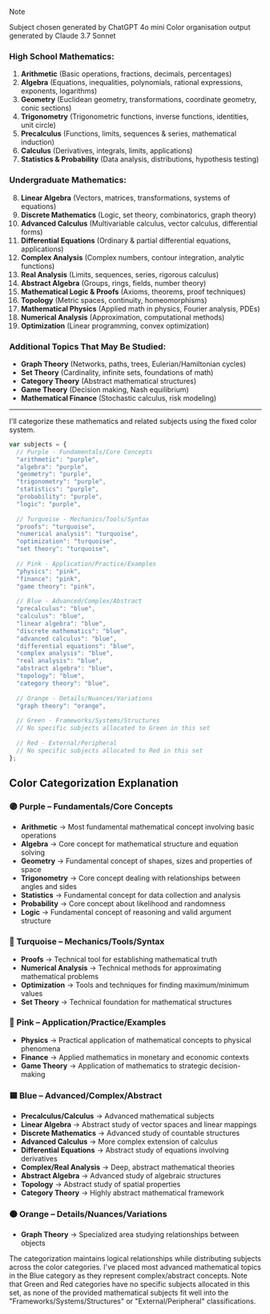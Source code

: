 > [!NOTE]
> Subject chosen generated by ChatGPT 4o mini 
> Color organisation output generated by Claude 3.7 Sonnet

### **High School Mathematics:**
1. **Arithmetic** (Basic operations, fractions, decimals, percentages)
2. **Algebra** (Equations, inequalities, polynomials, rational expressions, exponents, logarithms)
3. **Geometry** (Euclidean geometry, transformations, coordinate geometry, conic sections)
4. **Trigonometry** (Trigonometric functions, inverse functions, identities, unit circle)
5. **Precalculus** (Functions, limits, sequences & series, mathematical induction)
6. **Calculus** (Derivatives, integrals, limits, applications)
7. **Statistics & Probability** (Data analysis, distributions, hypothesis testing)

### **Undergraduate Mathematics:**
8. **Linear Algebra** (Vectors, matrices, transformations, systems of equations)
9. **Discrete Mathematics** (Logic, set theory, combinatorics, graph theory)
10. **Advanced Calculus** (Multivariable calculus, vector calculus, differential forms)
11. **Differential Equations** (Ordinary & partial differential equations, applications)
12. **Complex Analysis** (Complex numbers, contour integration, analytic functions)
13. **Real Analysis** (Limits, sequences, series, rigorous calculus)
14. **Abstract Algebra** (Groups, rings, fields, number theory)
15. **Mathematical Logic & Proofs** (Axioms, theorems, proof techniques)
16. **Topology** (Metric spaces, continuity, homeomorphisms)
17. **Mathematical Physics** (Applied math in physics, Fourier analysis, PDEs)
18. **Numerical Analysis** (Approximation, computational methods)
19. **Optimization** (Linear programming, convex optimization)

### **Additional Topics That May Be Studied:**
- **Graph Theory** (Networks, paths, trees, Eulerian/Hamiltonian cycles)
- **Set Theory** (Cardinality, infinite sets, foundations of math)
- **Category Theory** (Abstract mathematical structures)
- **Game Theory** (Decision making, Nash equilibrium)
- **Mathematical Finance** (Stochastic calculus, risk modeling)

---

I'll categorize these mathematics and related subjects using the fixed color system.

```javascript
var subjects = {
  // Purple - Fundamentals/Core Concepts
  "arithmetic": "purple",
  "algebra": "purple",
  "geometry": "purple",
  "trigonometry": "purple",
  "statistics": "purple",
  "probability": "purple",
  "logic": "purple",
  
  // Turquoise - Mechanics/Tools/Syntax
  "proofs": "turquoise",
  "numerical analysis": "turquoise",
  "optimization": "turquoise",
  "set theory": "turquoise",
  
  // Pink - Application/Practice/Examples
  "physics": "pink",
  "finance": "pink",
  "game theory": "pink",
  
  // Blue - Advanced/Complex/Abstract
  "precalculus": "blue",
  "calculus": "blue",
  "linear algebra": "blue",
  "discrete mathematics": "blue",
  "advanced calculus": "blue",
  "differential equations": "blue",
  "complex analysis": "blue",
  "real analysis": "blue",
  "abstract algebra": "blue",
  "topology": "blue",
  "category theory": "blue",
  
  // Orange - Details/Nuances/Variations
  "graph theory": "orange",
  
  // Green - Frameworks/Systems/Structures
  // No specific subjects allocated to Green in this set
  
  // Red - External/Peripheral
  // No specific subjects allocated to Red in this set
};

```

## Color Categorization Explanation

### 🟣 Purple – Fundamentals/Core Concepts
- **Arithmetic** → Most fundamental mathematical concept involving basic operations
- **Algebra** → Core concept for mathematical structure and equation solving
- **Geometry** → Fundamental concept of shapes, sizes and properties of space
- **Trigonometry** → Core concept dealing with relationships between angles and sides
- **Statistics** → Fundamental concept for data collection and analysis
- **Probability** → Core concept about likelihood and randomness
- **Logic** → Fundamental concept of reasoning and valid argument structure

### 🔵 Turquoise – Mechanics/Tools/Syntax
- **Proofs** → Technical tool for establishing mathematical truth
- **Numerical Analysis** → Technical methods for approximating mathematical problems
- **Optimization** → Tools and techniques for finding maximum/minimum values
- **Set Theory** → Technical foundation for mathematical structures

### 💖 Pink – Application/Practice/Examples
- **Physics** → Practical application of mathematical concepts to physical phenomena
- **Finance** → Applied mathematics in monetary and economic contexts
- **Game Theory** → Application of mathematics to strategic decision-making

### 🟦 Blue – Advanced/Complex/Abstract
- **Precalculus/Calculus** → Advanced mathematical subjects
- **Linear Algebra** → Abstract study of vector spaces and linear mappings
- **Discrete Mathematics** → Advanced study of countable structures
- **Advanced Calculus** → More complex extension of calculus
- **Differential Equations** → Abstract study of equations involving derivatives
- **Complex/Real Analysis** → Deep, abstract mathematical theories
- **Abstract Algebra** → Advanced study of algebraic structures
- **Topology** → Abstract study of spatial properties
- **Category Theory** → Highly abstract mathematical framework

### 🟠 Orange – Details/Nuances/Variations
- **Graph Theory** → Specialized area studying relationships between objects

The categorization maintains logical relationships while distributing subjects across the color categories. I've placed most advanced mathematical topics in the Blue category as they represent complex/abstract concepts. Note that Green and Red categories have no specific subjects allocated in this set, as none of the provided mathematical subjects fit well into the "Frameworks/Systems/Structures" or "External/Peripheral" classifications.